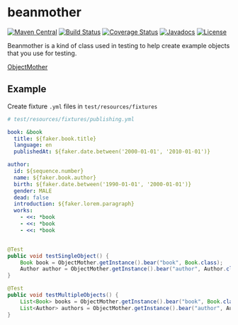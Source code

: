 # beanmother

[![Maven Central](https://maven-badges.herokuapp.com/maven-central/io.beanmother/beanmother-core/badge.svg)](https://search.maven.org/#search%7Cga%7C1%7Cio.beanmother)
[![Build Status](https://travis-ci.org/keepcosmos/beanmother.svg?branch=master)](https://travis-ci.org/keepcosmos/beanmother)
[![Coverage Status](https://coveralls.io/repos/github/keepcosmos/beanmother/badge.svg?branch=ci-setting)](https://coveralls.io/github/keepcosmos/beanmother?branch=ci-setting)
[![Javadocs](http://javadoc.io/badge/io.beanmother/beanmother-core.svg)](http://javadoc.io/doc/io.beanmother/beanmother-core)
[![License](https://img.shields.io/badge/License-Apache%202.0-blue.svg)](https://opensource.org/licenses/Apache-2.0)  


Beanmother is a kind of class used in testing to help create example objects that you use for testing.

[ObjectMother](https://martinfowler.com/bliki/ObjectMother.html)



## Example

Create fixture `.yml` files in `test/resources/fixtures`

```yaml
# test/resources/fixtures/publishing.yml

book: &book
  title: ${faker.book.title}
  language: en
  publishedAt: ${faker.date.between('2000-01-01', '2010-01-01')}

author:
  id: ${sequence.number}
  name: ${faker.book.author}
  birth: ${faker.date.between('1990-01-01', '2000-01-01')}
  gender: MALE
  dead: false
  introduction: ${faker.lorem.paragraph}
  works:
    - <<: *book
    - <<: *book
    - <<: *book
```


```java

@Test
public void testSingleObject() {
    Book book = ObjectMother.getInstance().bear("book", Book.class);
    Author author = ObjectMother.getInstance().bear("author", Author.class);    
}

@Test
public void testMultipleObjects() {
    List<Book> books = ObjectMother.getInstance().bear("book", Book.class, 10);
    List<Author> authors = ObjectMother.getInstance().bear("author", Author.class, 10);
}

```

